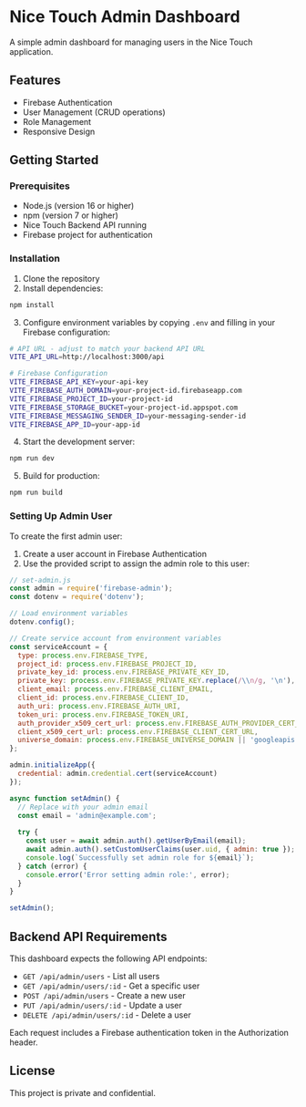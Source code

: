 # Nice Touch Admin Dashboard

A simple admin dashboard for managing users in the Nice Touch application.

## Features

- Firebase Authentication
- User Management (CRUD operations)
- Role Management
- Responsive Design

## Getting Started

### Prerequisites

- Node.js (version 16 or higher)
- npm (version 7 or higher)
- Nice Touch Backend API running
- Firebase project for authentication

### Installation

1. Clone the repository
2. Install dependencies:

```bash
npm install
```

3. Configure environment variables by copying `.env` and filling in your Firebase configuration:

```bash
# API URL - adjust to match your backend API URL
VITE_API_URL=http://localhost:3000/api

# Firebase Configuration
VITE_FIREBASE_API_KEY=your-api-key
VITE_FIREBASE_AUTH_DOMAIN=your-project-id.firebaseapp.com
VITE_FIREBASE_PROJECT_ID=your-project-id
VITE_FIREBASE_STORAGE_BUCKET=your-project-id.appspot.com
VITE_FIREBASE_MESSAGING_SENDER_ID=your-messaging-sender-id
VITE_FIREBASE_APP_ID=your-app-id
```

4. Start the development server:

```bash
npm run dev
```

5. Build for production:

```bash
npm run build
```

### Setting Up Admin User

To create the first admin user:

1. Create a user account in Firebase Authentication
2. Use the provided script to assign the admin role to this user:

```javascript
// set-admin.js
const admin = require('firebase-admin');
const dotenv = require('dotenv');

// Load environment variables
dotenv.config();

// Create service account from environment variables
const serviceAccount = {
  type: process.env.FIREBASE_TYPE,
  project_id: process.env.FIREBASE_PROJECT_ID,
  private_key_id: process.env.FIREBASE_PRIVATE_KEY_ID,
  private_key: process.env.FIREBASE_PRIVATE_KEY.replace(/\\n/g, '\n'),
  client_email: process.env.FIREBASE_CLIENT_EMAIL,
  client_id: process.env.FIREBASE_CLIENT_ID,
  auth_uri: process.env.FIREBASE_AUTH_URI,
  token_uri: process.env.FIREBASE_TOKEN_URI,
  auth_provider_x509_cert_url: process.env.FIREBASE_AUTH_PROVIDER_CERT_URL,
  client_x509_cert_url: process.env.FIREBASE_CLIENT_CERT_URL,
  universe_domain: process.env.FIREBASE_UNIVERSE_DOMAIN || 'googleapis.com'
};

admin.initializeApp({
  credential: admin.credential.cert(serviceAccount)
});

async function setAdmin() {
  // Replace with your admin email
  const email = 'admin@example.com';
  
  try {
    const user = await admin.auth().getUserByEmail(email);
    await admin.auth().setCustomUserClaims(user.uid, { admin: true });
    console.log(`Successfully set admin role for ${email}`);
  } catch (error) {
    console.error('Error setting admin role:', error);
  }
}

setAdmin();
```

## Backend API Requirements

This dashboard expects the following API endpoints:

- `GET /api/admin/users` - List all users
- `GET /api/admin/users/:id` - Get a specific user
- `POST /api/admin/users` - Create a new user
- `PUT /api/admin/users/:id` - Update a user
- `DELETE /api/admin/users/:id` - Delete a user

Each request includes a Firebase authentication token in the Authorization header.

## License

This project is private and confidential.
